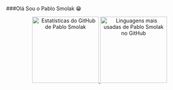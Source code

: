 ###Olá Sou o Pablo Smolak 😁

<!--
**pablosmolak/pablosmolak** is a ✨ _special_ ✨ repository because its `README.md` (this file) appears on your GitHub profile.

Here are some ideas to get you started:

- 🔭 I’m currently working on ...
- 🌱 I’m currently learning ...
- 👯 I’m looking to collaborate on ...
- 🤔 I’m looking for help with ...
- 💬 Ask me about ...
- 📫 How to reach me: ...
- 😄 Pronouns: ...
- ⚡ Fun fact: ...
-->

<div align="center">
  <a href="https://github.com/Alxdelira">
    <img height="180em" src="https://github-readme-stats.vercel.app/api?username=pablosmolak&show_icons=true&theme=radical&include_all_commits=true&count_private=true" alt="Estatísticas do GitHub de Pablo Smolak"/>
    <img height="180em" src="https://github-readme-stats.vercel.app/api/top-langs/?username=pablosmolak&layout=compact&langs_count=16&theme=radical" alt="Linguagens mais usadas de Pablo Smolak no GitHub"/>
  </a>
</div>

